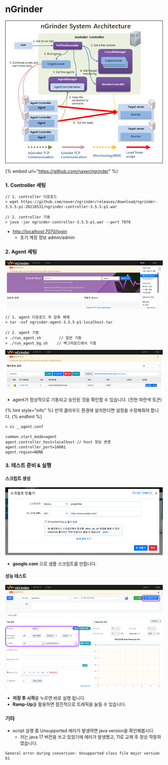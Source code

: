 # nGrinder

![](<../.gitbook/assets/image (3).png>)

{% embed url="https://github.com/naver/ngrinder" %}

### 1. Controller 세팅

```shell
// 1. controller 다운로드
> wget https://github.com/naver/ngrinder/releases/download/ngrinder-3.5.5-p1-20210531/ngrinder-controller-3.5.5-p1.war

// 2. controller 기동 
> java -jar ngrinder-controller-3.5.5-p1.war --port 7070  
```

* [http://localhost:7070/login](http://localhost:7070/login)&#x20;
  * 초기 계정 정보 admin/admin

### 2. Agent 세팅

![admin > 에이전트 다운로드](<../.gitbook/assets/image (10).png>)

```shell
// 1. agent 다운로드 후 압축 해제
> tar -xvf ngrinder-agent-3.5.5-p1-localhost.tar 

// 2. agent 기동 
> ./run_agent.sh        // 일반 기동 
> ./run_agent_bg.sh    // 백그라운드에서 기동 
```

![admin > 에이전트 관리](<../.gitbook/assets/image (1).png>)

* agent가 정상적으로 기동되고 승인된 것을 확인할 수 있습니다. (진한 파란색 토큰)

{% hint style="info" %}
만약 클라우드 환경에 설치한다면 설정을 수정해줘야 합니다.
{% endhint %}

```shell
> vi __agent.conf

common.start_mode=agent
agent.controller_host=localhost // host 정보 변경
agent.controller_port=16001
agent.region=NONE
```

### 3. 테스트 준비 & 실행

#### 스크립트 생성

![스크립트 > 만들기 > 스크립트 만들기](<../.gitbook/assets/image (6).png>)

* **google.com** 으로 샘플 스크립트를 만듭니다.

#### 성능 테스트

![성능 테스트 > 테스트 생성](<../.gitbook/assets/image (9).png>)

* **저장 후 시작**을 누르면 바로 실행 됩니다.
* **Ramp-Up**을 활용하면 점진적으로 트래픽을 늘릴 수 있습니다.

### 기타

* script 실행 중 Unsupported 에러가 발생하면 java version을 확인해봅시다.
  * 저는 java 17 버전을 쓰고 있었기에 에러가 발생했고, 11로 교체 후 정상 작동하였습니다.&#x20;

```
General error during conversion: Unsupported class file major version 61
```
